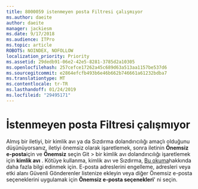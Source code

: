 ```yaml
---
title: 8000059 istenmeyen posta Filtresi çalışmıyor
ms.author: daeite
author: daeite
manager: jackiesm
ms.date: 9/17/2018
ms.audience: ITPro
ms.topic: article
ROBOTS: NOINDEX, NOFOLLOW
localization_priority: Priority
ms.assetid: 29dedb91-06e2-42e5-8281-3785d2a10305
ms.openlocfilehash: 257cefce17262a45c689d63a513aa1157be537d6
ms.sourcegitcommit: e2864efcfb493b6e46b662b746661a61232bdba7
ms.translationtype: MT
ms.contentlocale: tr-TR
ms.lasthandoff: 01/24/2019
ms.locfileid: "29495171"
---
```

# <a name="spam-filter-not-working"></a>İstenmeyen posta Filtresi çalışmıyor

Almış bir iletiyi, bir kimlik avı ya da Sızdırma dolandırıcılığı amaçlı olduğunu düşünüyorsanız, iletiyi önemsiz olarak işaretlemek, sonra iletinin **Önemsiz e-posta**için ve **Önemsiz** seçin Git \> bir kimlik avı dolandırıcılığı işaretlemek için **kimlik avı** . Kötüye kullanma, kimlik avı ve Sızdırma, [Bu okuma](https://support.office.com/article/0d882ea5-eedc-4bed-aebc-079ffa1105a3)hakkında daha fazla bilgi edinmek için. E-posta adreslerini engelleme, adresleri veya etki alanı Güvenli Gönderenler listenize ekleyin veya diğer Önemsiz e-posta seçeneklerini uygulamak için **Önemsiz e-posta seçenekleri**' ni seçin. 
  

